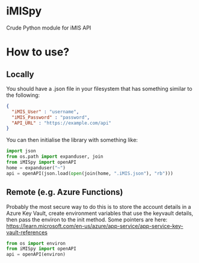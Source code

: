 # iMISpy
Crude Python module for iMIS API

# How to use?
## Locally
You should have a .json file in your filesystem that has something similar to the following:
```json
{
  "iMIS_User" : "username",
  "iMIS_Password" : "password",
  "API_URL" : "https://example.com/api"
}
```
You can then initialise the library with something like:
```python
import json
from os.path import expanduser, join
from iMISpy import openAPI
home = expanduser("~")
api = openAPI(json.load(open(join(home, ".iMIS.json"), "rb")))
```

## Remote (e.g. Azure Functions)
Probably the most secure way to do this is to store the account details in a Azure Key Vault, create environment variables that use the keyvault details, then pass the environ to the init method.
Some pointers are here: https://learn.microsoft.com/en-us/azure/app-service/app-service-key-vault-references
```python
from os import environ
from iMISpy import openAPI
api = openAPI(environ)
```
